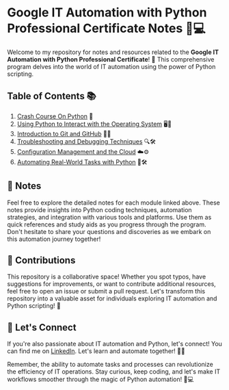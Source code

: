 # Google IT Automation with Python Professional Certificate Notes 🐍💻

Welcome to my repository for notes and resources related to the **Google IT Automation with Python Professional Certificate**! 🚀 This comprehensive program delves into the world of IT automation using the power of Python scripting.

## Table of Contents 📚

1. [Crash Course On Python](https://github.com/9QIX/Google-IT-Automation-With-Python-Notes/tree/main/I.%20Crash%20Course%20on%20Python) 🐍
2. [Using Python to Interact with the Operating System]() 🖥️🐍
3. [Introduction to Git and GitHub]() 🚀🔗
4. [Troubleshooting and Debugging Techniques]() 🔍🛠️
5. [Configuration Management and the Cloud]() ☁️⚙️
6. [Automating Real-World Tasks with Python]() 🤖🛠️

## 📝 Notes

Feel free to explore the detailed notes for each module linked above. These notes provide insights into Python coding techniques, automation strategies, and integration with various tools and platforms. Use them as quick references and study aids as you progress through the program. Don't hesitate to share your questions and discoveries as we embark on this automation journey together!

## 🤝 Contributions

This repository is a collaborative space! Whether you spot typos, have suggestions for improvements, or want to contribute additional resources, feel free to open an issue or submit a pull request. Let's transform this repository into a valuable asset for individuals exploring IT automation and Python scripting! 🌟

## 🚀 Let's Connect

If you're also passionate about IT automation and Python, let's connect! You can find me on [LinkedIn](https://www.linkedin.com/in/khlbulaong/). Let's learn and automate together! 👥💬

Remember, the ability to automate tasks and processes can revolutionize the efficiency of IT operations. Stay curious, keep coding, and let's make IT workflows smoother through the magic of Python automation! 🐍💻
